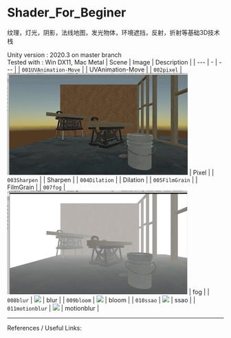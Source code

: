# Shader_For_Beginer
 纹理，灯光，阴影，法线地图，发光物体，环境遮挡，反射，折射等基础3D技术栈
 
 Unity version : 2020.3 on master branch \
Tested with : Win DX11, Mac Metal
| Scene | Image | Description |
| --- | - | --- |
| `001UVAnimation-Move` |  | UVAnimation-Move |
| `002pixel` | ![](images/shader002pixel.gif) | Pixel |
| `003Sharpen` |  | Sharpen |
| `004Dilation` |  | Dilation |
| `005FilmGrain` |  | FilmGrain |
| `007fog` | ![](images/shader007fog.gif) | fog |
| `008blur` | ![](images/shader008blur.gif) | blur |
| `009bloom` | ![](images/shader009bloom.gif) | bloom |
| `010ssao` | ![](images/shader010ssao.gif) | ssao |
| `011motionblur` | ![](images/shader011motionblur.gif) | motionblur |




-------------
References / Useful Links:
